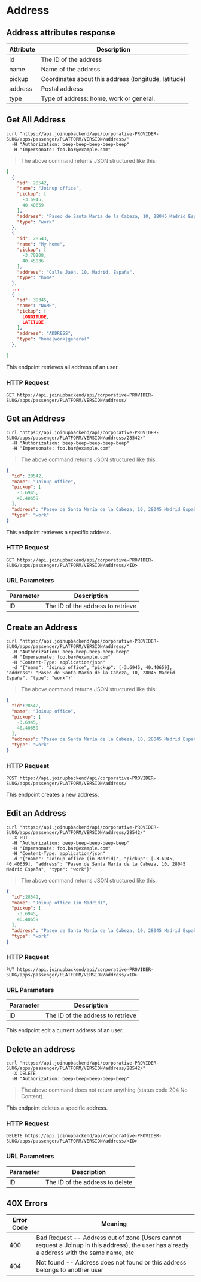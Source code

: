 # Address

## Address attributes response

Attribute | Description
--------- | -----------
id | The ID of the address
name | Name of the address
pickup | Coordinates about this address (longitude, latitude)
address | Postal address
type | Type of address: home, work or general.

## Get All Address

```shell
curl "https://api.joinupbackend/api/corporative-PROVIDER-SLUG/apps/passenger/PLATFORM/VERSION/address/"
  -H "Authorization: beep-beep-beep-beep-beep"
  -H "Impersonate: foo.bar@example.com"
```


> The above command returns JSON structured like this:

```json
[
  {
    "id": 28542,
    "name": "Joinup office",
    "pickup": [
      -3.6945,
      40.40659
    ],
    "address": "Paseo de Santa María de la Cabeza, 10, 28045 Madrid España",
    "type": "work"
  },
  {
    "id": 28543,
    "name": "My home",
    "pickup": [
      -3.70208,
      40.45036
    ],
    "address": "Calle Jaén, 10, Madrid, España",
    "type": "home"
  },
  ...
  {
    "id": 38345,
    "name": "NAME",
    "pickup": [
      LONGITUDE,
      LATITUDE
    ],
    "address": "ADDRESS",
    "type": "home|work|general"
  },

]
```

This endpoint retrieves all address of an user.

### HTTP Request

`GET https://api.joinupbackend/api/corporative-PROVIDER-SLUG/apps/passenger/PLATFORM/VERSION/address/`


## Get an Address


```shell
curl "https://api.joinupbackend/api/corporative-PROVIDER-SLUG/apps/passenger/PLATFORM/VERSION/address/28542/"
  -H "Authorization: beep-beep-beep-beep-beep"
  -H "Impersonate: foo.bar@example.com"
```



> The above command returns JSON structured like this:

```json
{
  "id": 28542,
  "name": "Joinup office",
  "pickup": [
    -3.6945,
    40.40659
  ],
  "address": "Paseo de Santa María de la Cabeza, 10, 28045 Madrid España",
  "type": "work"
}
```

This endpoint retrieves a specific address.


### HTTP Request

`GET https://api.joinupbackend/api/corporative-PROVIDER-SLUG/apps/passenger/PLATFORM/VERSION/address/<ID>`

### URL Parameters

Parameter | Description
--------- | -----------
ID | The ID of the address to retrieve



## Create an Address


```shell
curl "https://api.joinupbackend/api/corporative-PROVIDER-SLUG/apps/passenger/PLATFORM/VERSION/address/"
  -H "Authorization: beep-beep-beep-beep-beep"
  -H "Impersonate: foo.bar@example.com"
  -H "Content-Type: application/json"
  -d '{"name": "Joinup office", "pickup": [-3.6945, 40.40659], "address": "Paseo de Santa María de la Cabeza, 10, 28045 Madrid España", "type": "work"}'
```


> The above command returns JSON structured like this:

```json
{
  "id":28542,
  "name": "Joinup office",
  "pickup": [
    -3.6945,
    40.40659
  ],
  "address": "Paseo de Santa María de la Cabeza, 10, 28045 Madrid España",
  "type": "work"
}
```


### HTTP Request

`POST https://api.joinupbackend/api/corporative-PROVIDER-SLUG/apps/passenger/PLATFORM/VERSION/address/`


This endpoint creates a new address.

## Edit an Address


```shell
curl "https://api.joinupbackend/api/corporative-PROVIDER-SLUG/apps/passenger/PLATFORM/VERSION/address/28542/"
  -X PUT
  -H "Authorization: beep-beep-beep-beep-beep"
  -H "Impersonate: foo.bar@example.com"
  -H "Content-Type: application/json"
  -d '{"name": "Joinup office (in Madrid)", "pickup": [-3.6945, 40.40659], "address": "Paseo de Santa María de la Cabeza, 10, 28045 Madrid España", "type": "work"}'
```


> The above command returns JSON structured like this:

```json
{
  "id":28542,
  "name": "Joinup office (in Madrid)",
  "pickup": [
    -3.6945,
    40.40659
  ],
  "address": "Paseo de Santa María de la Cabeza, 10, 28045 Madrid España",
  "type": "work"
}
```


### HTTP Request

`PUT https://api.joinupbackend/api/corporative-PROVIDER-SLUG/apps/passenger/PLATFORM/VERSION/address/<ID>`

### URL Parameters

Parameter | Description
--------- | -----------
ID | The ID of the address to retrieve


This endpoint edit a current address of an user.


## Delete an address


```shell
curl "https://api.joinupbackend/api/corporative-PROVIDER-SLUG/apps/passenger/PLATFORM/VERSION/address/28542/"
  -X DELETE
  -H "Authorization: beep-beep-beep-beep-beep"
```


> The above command does not return anything (status code 204 No Content).


This endpoint deletes a specific address.

### HTTP Request

`DELETE https://api.joinupbackend/api/corporative-PROVIDER-SLUG/apps/passenger/PLATFORM/VERSION/address/<ID>`

### URL Parameters

Parameter | Description
--------- | -----------
ID | The ID of the address to delete


## 40X Errors

Error Code | Meaning
---------- | -------
400 | Bad Request -- Address out of zone (Users cannot request a Joinup in this address), the user has already a address with the same name, etc
404 | Not found -- Address does not found or this address belongs to another user

